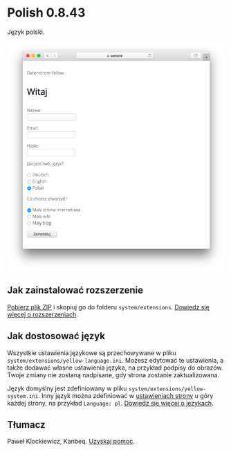 # Polish 0.8.43

Język polski.

<p align="center"><img src="polish-screenshot.png?raw=true" alt="Zrzut ekranu"></p>

## Jak zainstalować rozszerzenie

[Pobierz plik ZIP](https://github.com/datenstrom/yellow-extensions/raw/main/downloads/polish.zip) i skopiuj go do folderu `system/extensions`. [Dowiedz się więcej o rozszerzeniach](https://github.com/annaesvensson/yellow-update).

## Jak dostosować język

Wszystkie ustawienia językowe są przechowywane w pliku `system/extensions/yellow-language.ini`. Możesz edytować te ustawienia, a także dodawać własne ustawienia języka, na przykład podpisy do obrazów. Twoje zmiany nie zostaną nadpisane, gdy strona zostanie zaktualizowana.

Język domyślny jest zdefiniowany w pliku `system/extensions/yellow-system.ini`. Inny język można zdefiniować w [ustawieniach strony](https://github.com/annaesvensson/yellow-core#settings-page) u góry każdej strony, na przykład `Language: pl`. [Dowiedz się więcej o językach](https://datenstrom.se/yellow/help/how-to-customise-a-language).

## Tłumacz

Paweł Klockiewicz, Kanbeq. [Uzyskaj pomoc](https://datenstrom.se/yellow/help/).
